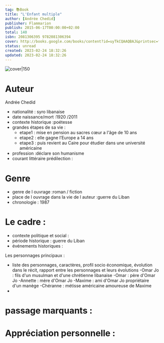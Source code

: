 ```yaml
---
tag: 📚Book
title: "L'Enfant multiple"
author: [Andrée Chedid]
publisher: Flammarion
publish: 2015-06-17T00:00:00+02:00
total: 140
isbn: 2081306395 9782081306394
cover: http://books.google.com/books/content?id=uyTkCQAAQBAJ&printsec=frontcover&img=1&zoom=1&edge=curl&source=gbs_api
status: unread
created: 2023-02-24 18:32:26
updated: 2023-02-24 18:32:26
---
```


![cover|150](http://books.google.com/books/content?id=uyTkCQAAQBAJ&printsec=frontcover&img=1&zoom=1&edge=curl&source=gbs_api)



# Auteur
Andrée Chedid
- nationalité : syro libanaise
- date naissance/mort :1920 /2011
- contexte historique :poétesse
- grandes étapes de sa vie :
	- etape1 : mise en pension au sacres cœur a l'âge de 10 ans 
	- etape2 : elle gagne l’Europe a 14 ans
	- etape3 : puis revient au Caire pour étudier dans une université américaine
- profession :déclare son humanisme 
- courant littéraire prédilection : 

# Genre 
- genre de l ouvrage :roman / fiction
- place de l ouvrage dans la vie de l auteur :guerre du Liban
- chronologie : 1987

# Le cadre :
- contexte politique et social :
- période historique : guerre du Liban
- événements historiques :


 Les personnages principaux :

- liste des personnages, caractères, profil socio économique, évolution dans le récit, rapport entre les personnages et leurs évolutions
-Omar Jo : fils d'un musulman et d'une chrétienne libanaise
-Omar : père d'Omar Jo
-Annette : mère d'Omar Jo
-Maxime : ami d'Omar Jo propriétaire d'un manège
-Chéranne : métisse américaine amoureuse de Maxime  
-



# passage marquants :



# Appréciation personnelle :